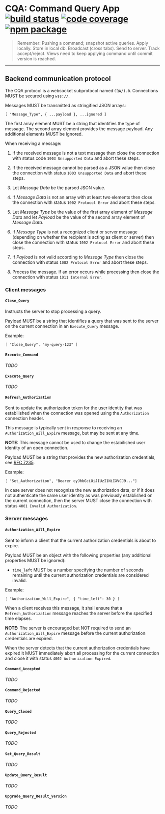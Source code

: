 # CQA: Command Query App [![build status][travis-badge]][travis] [![code coverage][coveralls-badge]][coveralls] [![npm package][npm-badge]][npm]

[travis-badge]: https://img.shields.io/travis/mwikstrom/cqa.svg?style=flat-square
[travis]: https://travis-ci.org/mwikstrom/cqa
[coveralls-badge]: https://img.shields.io/coveralls/github/mwikstrom/cqa.svg?style=flat-square
[coveralls]: https://coveralls.io/github/mwikstrom/cqa
[npm-badge]: https://img.shields.io/npm/v/cqa.svg?style=flat-square
[npm]: https://www.npmjs.org/package/cqa

> Remember: Pushing a command; snapshot active queries. Apply locally. Store in local db. Broadcast (cross tabs). Send to server. Track accept/reject. Views need to keep applying command until commit version is reached.

-----

## Backend communication protocol

The CQA protocol is a websocket subprotocol named `CQA/1.0`. Connections MUST be secured using `wss://`.

Messages MUST be transmitted as stringified JSON arrays:

    [ "Message_Type", { ...payload }, ...ignored ]

The first array element MUST be a string that identifies the type of message. The second array element provides the message payload. Any additional elements MUST be ignored.

When receiving a message:

1. If the received message is not a text message then close the connection with status code `1003 Unsupported Data` and abort these steps.

2. If the received message cannot be parsed as a JSON value then close the connection with status `1003 Unsupported Data` and abort these steps.

3. Let *Message Data* be the parsed JSON value.

4. If *Message Data* is not an array with at least two elements then close the connection with status `1002 Protocol Error` and abort these steps.

5. Let *Message Type* be the value of the first array element of *Message Data* and let *Payload* be the value of the second array element of *Message Data*.

6. If *Message Type* is not a recognized client or server message (depending on whether the recipient is acting as client or server) then close the connection with status `1002 Protocol Error` and abort these steps.

7. If *Payload* is not valid according to *Message Type* then close the connection with status `1002 Protocol Error` and abort these steps.

8. Process the message. If an error occurs while processing then close the connection with status `1011 Internal Error`.


### Client messages

#### `Close_Query`

Instructs the server to stop processing a query.

Payload MUST be a string that identifies a query that was sent to the server on the current connection in an `Execute_Query` message.

Example:

    [ "Close_Query", "my-query-123" ]

#### `Execute_Command`
*TODO*


#### `Execute_Query`
*TODO*


#### `Refresh_Authorization`
Sent to update the authorization token for the user identity that was estabilished when the connection was opened using the `Authorization` connection header.

This message is typically sent in response to receiving an `Authorization_Will_Expire` message, but may be sent at any time.

**NOTE:** This message cannot be used to change the estabilished user identity of an open connection.

Payload MUST be a string that provides the new authorization credentials, see [RFC 7235](https://tools.ietf.org/html/rfc7235#section-4.2).

Example:

    [ "Set_Authorization", "Bearer eyJhbGciOiJIUzI1NiIXVCJ9..."]

In case server does not recognize the new authorization data, or if it does not authenticate the same user identity as was previously established on the current connection, then the server MUST close the connection with status `4001 Invalid Authorization`.



### Server messages

#### `Authorization_Will_Expire`
Sent to inform a client that the current authorization credentials is about to expire.

Payload MUST be an object with the following properties (any additional properties MUST be ignored):

* `time_left` MUST be a number specifying the number of seconds remaining until the current authorization credentials are considered invalid.

Example:

    [ "Authorization_Will_Expire", { "time_left": 30 } ]

When a client receives this message, it shall ensure that a `Refresh_Authorization` message reaches the server before the specified time elapses.

**NOTE:** The server is encouraged but NOT required to send an `Authorization_Will_Expire` message before the current authorization credentials are expired.

When the server detects that the current authorization credentials have expired it MUST immediately abort all processing for the current connection and close it with status `4002 Authorization Expired`.

#### `Command_Accepted`
*TODO*

#### `Command_Rejected`
*TODO*

#### `Query_Closed`
*TODO*

#### `Query_Rejected`
*TODO*

#### `Set_Query_Result`
*TODO*

#### `Update_Query_Result`
*TODO*

#### `Upgrade_Query_Result_Version`
*TODO*
